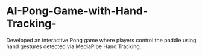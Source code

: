 # AI-Pong-Game-with-Hand-Tracking-
Developed an interactive Pong game where players control the paddle using hand gestures detected via MediaPipe Hand Tracking. 
